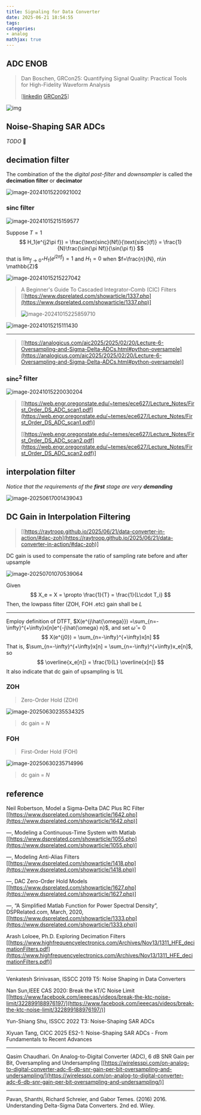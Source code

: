 ```yaml
---
title: Signaling for Data Converter
date: 2025-06-21 18:54:55
tags:
categories:
- analog
mathjax: true
---
```




## ADC ENOB

> Dan Boschen, GRCon25: Quantifying Signal Quality: Practical Tools for High-Fidelity Waveform Analysis
>
> [[linkedin](https://www.linkedin.com/posts/danboschen_determining-the-effective-number-of-bits-activity-7367534634886246400-tfzu) [GRCon25](https://events.gnuradio.org/event/26/contributions/761/)]

![img](signaling-ad-da/1756557137977.jpeg)





## Noise-Shaping SAR ADCs

*TODO* &#128197;





## decimation filter

The combination of the the *digital post-filter* and *downsampler* is called the **decimation filter** or **decimator**

![image-20241015220921002](signaling-ad-da/image-20241015220921002.png)

###  $\text{sinc}$ filter



![image-20241015215159577](signaling-ad-da/image-20241015215159577.png)

Suppose $T=1$
$$
H_1(e^{j2\pi f}) = \frac{\text{sinc}(Nf)}{\text{sinc}(f)} = \frac{1}{N}\frac{\sin(\pi Nf)}{\sin(\pi f)}
$$
that is $\lim_{f\to 0^+}H_1(e^{j2\pi f}) = 1$  and $H_1 = 0$ when $f=\frac{n}{N}, n\in \mathbb{Z}$



![image-20241015215227042](signaling-ad-da/image-20241015215227042.png)

> A Beginner's Guide To Cascaded Integrator-Comb (CIC) Filters [[https://www.dsprelated.com/showarticle/1337.php](https://www.dsprelated.com/showarticle/1337.php)]
>
> ![image-20241015225859710](signaling-ad-da/image-20241015225859710.png)



![image-20241015215111430](signaling-ad-da/image-20241015215111430.png)

---

> [[https://analogicus.com/aic2025/2025/02/20/Lecture-6-Oversampling-and-Sigma-Delta-ADCs.html#python-oversample](https://analogicus.com/aic2025/2025/02/20/Lecture-6-Oversampling-and-Sigma-Delta-ADCs.html#python-oversample)]


### $\text{sinc}^2$ filter

![image-20241015220030204](signaling-ad-da/image-20241015220030204.png)



> [[https://web.engr.oregonstate.edu/~temes/ece627/Lecture_Notes/First_Order_DS_ADC_scan1.pdf](https://web.engr.oregonstate.edu/~temes/ece627/Lecture_Notes/First_Order_DS_ADC_scan1.pdf)]
>
> [[https://web.engr.oregonstate.edu/~temes/ece627/Lecture_Notes/First_Order_DS_ADC_scan2.pdf](https://web.engr.oregonstate.edu/~temes/ece627/Lecture_Notes/First_Order_DS_ADC_scan2.pdf)]



## interpolation filter

*Notice that the requirements of the **first** stage are very **demanding***

![image-20250617001439043](signaling-ad-da/image-20250617001439043.png)





## DC Gain in Interpolation Filtering

> [[https://raytroop.github.io/2025/06/21/data-converter-in-action/#dac-zoh](https://raytroop.github.io/2025/06/21/data-converter-in-action/#dac-zoh)]

DC gain is used to compensate the ratio of sampling rate before and after upsample

![image-20250701070539064](signaling-ad-da/image-20250701070539064.png)

Given
$$
X_e = X =  \propto \frac{1}{T} = \frac{1}{L\cdot T_i}
$$
Then, the lowpass filter (ZOH, FOH .etc) gain shall be $L$

---

Employ definition of DTFT,  $X(e^{j\hat{\omega}})
=\sum_{n=-\infty}^{+\infty}x[n]e^{-j\hat{\omega} n}$, and set $\hat{\omega} = 0$
$$
X(e^{j0}) = \sum_{n=-\infty}^{+\infty}x[n]
$$
That is, $\sum_{n=-\infty}^{+\infty}x[n] = \sum_{n=-\infty}^{+\infty}x_e[n]$, so
$$
\overline{x_e[n]} = \frac{1}{L} \overline{x[n]}
$$
It also indicate that dc gain of upsampling is $1/L$




### ZOH

> Zero-Order Hold (ZOH)

![image-20250630235534325](signaling-ad-da/image-20250630235534325.png)

> dc gain = $N$

### FOH

> First-Order Hold (FOH) 

![image-20250630235714996](signaling-ad-da/image-20250630235714996.png)

> dc gain = $N$





## reference

Neil Robertson, Model a Sigma-Delta DAC Plus RC Filter [[https://www.dsprelated.com/showarticle/1642.php](https://www.dsprelated.com/showarticle/1642.php)]

—, Modeling a Continuous-Time System with Matlab [[https://www.dsprelated.com/showarticle/1055.php](https://www.dsprelated.com/showarticle/1055.php)]

—, Modeling Anti-Alias Filters [[https://www.dsprelated.com/showarticle/1418.php](https://www.dsprelated.com/showarticle/1418.php)]

—, DAC Zero-Order Hold Models [[https://www.dsprelated.com/showarticle/1627.php](https://www.dsprelated.com/showarticle/1627.php)]

—, “A Simplified Matlab Function for Power Spectral Density”, DSPRelated.com, March, 2020, [[https://www.dsprelated.com/showarticle/1333.php](https://www.dsprelated.com/showarticle/1333.php)]

Arash Loloee, Ph.D. Exploring Decimation Filters [[https://www.highfrequencyelectronics.com/Archives/Nov13/1311_HFE_decimationFilters.pdf](https://www.highfrequencyelectronics.com/Archives/Nov13/1311_HFE_decimationFilters.pdf)]

---

Venkatesh Srinivasan, ISSCC 2019 T5: Noise Shaping in Data Converters

Nan Sun,IEEE CAS 2020: Break the kT/C Noise Limit [[https://www.facebook.com/ieeecas/videos/break-the-ktc-noise-limit/322899188976197/](https://www.facebook.com/ieeecas/videos/break-the-ktc-noise-limit/322899188976197/)]

Yun-Shiang Shu, ISSCC 2022 T3: Noise-Shaping SAR ADCs

Xiyuan Tang, CICC 2025 ES2-1: Noise-Shaping SAR ADCs - From Fundamentals to Recent Advances

---

Qasim Chaudhari. On Analog-to-Digital Converter (ADC), 6 dB SNR Gain per Bit, Oversampling and Undersampling [[https://wirelesspi.com/on-analog-to-digital-converter-adc-6-db-snr-gain-per-bit-oversampling-and-undersampling/](https://wirelesspi.com/on-analog-to-digital-converter-adc-6-db-snr-gain-per-bit-oversampling-and-undersampling/)]

---

Pavan, Shanthi, Richard Schreier, and Gabor Temes. (2016) 2016. Understanding Delta-Sigma Data Converters. 2nd ed. Wiley. 

